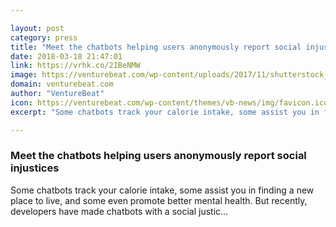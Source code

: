 ```yaml
---

layout: post
category: press
title: "Meet the chatbots helping users anonymously report social injustices"
date: 2018-03-18 21:47:01
link: https://vrhk.co/2IBeNMW
image: https://venturebeat.com/wp-content/uploads/2017/11/shutterstock_552655498-e1510114797173.jpg?fit=1200%2C800&strip=all
domain: venturebeat.com
author: "VentureBeat"
icon: https://venturebeat.com/wp-content/themes/vb-news/img/favicon.ico
excerpt: "Some chatbots track your calorie intake, some assist you in finding a new place to live, and some even promote better mental health. But recently, developers have made chatbots with a social justic…"

---
```


### Meet the chatbots helping users anonymously report social injustices

Some chatbots track your calorie intake, some assist you in finding a new place to live, and some even promote better mental health. But recently, developers have made chatbots with a social justic…
